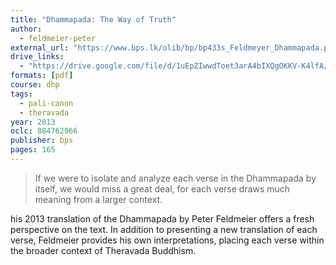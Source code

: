 ```yaml
---
title: "Dhammapada: The Way of Truth"
author:
  - feldmeier-peter
external_url: "https://www.bps.lk/olib/bp/bp433s_Feldmeyer_Dhammapada.pdf"
drive_links:
  - "https://drive.google.com/file/d/1uEpZIwwdToet3arA4bIXQgOKKV-K4lfA/view?usp=sharing"
formats: [pdf]
course: dhp 
tags:
  - pali-canon
  - theravada
year: 2013
oclc: 884762966
publisher: bps
pages: 165
---
```


> If we were to isolate and analyze each verse in the
Dhammapada by itself, we would miss a great deal, for
each verse draws much meaning from a larger context.

his 2013 translation of the Dhammapada by Peter Feldmeier offers a fresh perspective on the text. In addition to presenting a new translation of each verse, Feldmeier provides his own interpretations, placing each verse within the broader context of Theravada Buddhism.